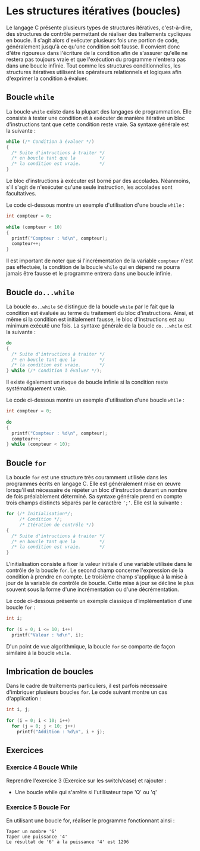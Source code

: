 # Les structures itératives (boucles)
Le langage C présente
plusieurs types de structures itératives, c'est-à-dire, des structures
de contrôle permettant de réaliser des traîtements cycliques en boucle.
Il s'agit alors d'exécuter plusieurs fois une portion de code,
généralement jusqu'à ce qu'une condition soit fausse. Il convient donc
d'être rigoureux dans l'écriture de la condition afin de s'assurer
qu'elle ne restera pas toujours vraie et que l'exécution du programme
n'entrera pas dans une boucle infinie. Tout comme les structures
conditionnelles, les structures itératives utilisent les opérateurs
relationnels et logiques afin d'exprimer la condition à évaluer.

## Boucle `while` 

La boucle `while` existe dans la plupart des langages de programmation.
Elle consiste à tester une condition et à exécuter de manière itérative
un bloc d'instructions tant que cette condition reste vraie. Sa syntaxe
générale est la suivante :

```c 
while (/* Condition à évaluer */)
{
  /* Suite d'intructions à traiter */
  /* en boucle tant que la         */
  /* la condition est vraie.       */
}
```

Le bloc d'instructions à exécuter est borné par des accolades.
Néanmoins, s'il s'agit de n'exécuter qu'une seule instruction, les
accolades sont facultatives.


Le code ci-dessous montre un exemple d'utilisation d'une boucle `while`
:

```c 
int compteur = 0;
  
while (compteur < 10)
{
  printf("Compteur : %d\n", compteur);
  compteur++;
}
```

Il est important de noter que si l'incrémentation de la variable
`compteur` n'est pas effectuée, la condition de la boucle `while` qui en
dépend ne pourra jamais être fausse et le programme entrera dans une
boucle infinie.

## Boucle `do...while`

La boucle `do..while` se distingue de la boucle `while` par le fait que
la condition est évaluée au terme du traitement du bloc d'instructions.
Ainsi, et même si la condition est initialement fausse, le bloc
d'instructions est au minimum exécuté une fois. La syntaxe générale de
la boucle `do...while` est la suivante :

```c 
do
{
  /* Suite d'intructions à traiter */
  /* en boucle tant que la         */
  /* la condition est vraie.       */
} while (/* Condition à évaluer */);
```


Il existe également un risque de boucle infinie si la condition reste
systématiquement vraie.

Le code ci-dessous montre un exemple d'utilisation d'une boucle `while`
:

```c 
int compteur = 0;
  
do
{
  printf("Compteur : %d\n", compteur);
  compteur++;
} while (compteur < 10);
```

## Boucle `for`

La boucle `for` est une structure très couramment utilisée dans les
programmes écrits en langage C. Elle est généralement mise en œuvre
lorsqu'il est nécessaire de répéter un bloc d'instruction durant un
nombre de fois préalablement déterminé. Sa syntaxe générale prend en
compte trois champs distincts séparés par le caractère `’;’`. Elle est
la suivante :

```c 
for (/* Initialisation*/;
     /* Condition */;
     /* Itération de contrôle */)
{
  /* Suite d'intructions à traiter */
  /* en boucle tant que la         */
  /* la condition est vraie.       */
}
```

L'initialisation consiste à fixer la valeur initiale d'une variable
utilisée dans le contrôle de la boucle `for`. Le second champ concerne
l'expression de la condition à prendre en compte. Le troisième champ
s'applique à la mise à jour de la variable de contrôle de boucle. Cette
mise à jour se décline le plus souvent sous la forme d'une
incrémentation ou d'une décrémentation.

Le code ci-dessous présente un exemple classique d'implémentation d'une
boucle `for` :

```c 
int i;
  
for (i = 0; i <= 10; i++)
  printf("Valeur : %d\n", i);  
```

D'un point de vue algorithmique, la boucle `for` se comporte de façon
similaire à la boucle `while`.

## Imbrication de boucles 

Dans le cadre de traîtements particuliers, il est parfois nécessaire
d'imbriquer plusieurs boucles `for`. Le code suivant montre un cas
d'application :

```c 
int i, j;
  
for (i = 0; i < 10; i++)
  for (j = 0; j < 10; j++)
    printf("Addition : %d\n", i + j);  
```
## Exercices

### Exercice 4 Boucle While
Reprendre l'exercice 3 (Exercice sur les switch/case) et rajouter : 
 - Une boucle while qui s'arrête si l'utilisateur tape 'Q' ou 'q'

### Exercice 5 Boucle For

En utilisant une boucle for, réaliser le programme fonctionnant ainsi : 

```
Taper un nombre '6'
Taper une puissance '4'
Le résultat de '6' à la puissance '4' est 1296
```
